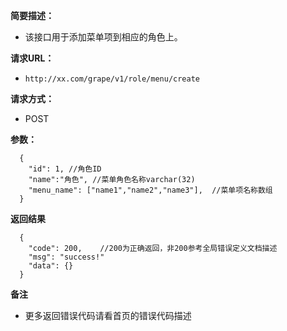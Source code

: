 **简要描述：**

- 该接口用于添加菜单项到相应的角色上。

**请求URL：**
- ` http://xx.com/grape/v1/role/menu/create `

**请求方式：**
- POST

**参数：**
```
  {
    "id": 1, //角色ID
    "name":"角色", //菜单角色名称varchar(32)
    "menu_name": ["name1","name2","name3"],  //菜单项名称数组
  }
```


**返回结果**

``` 
  {
    "code": 200,    //200为正确返回，非200参考全局错误定义文档描述
    "msg": "success!"
    "data": {}
  }
```

**备注**

- 更多返回错误代码请看首页的错误代码描述


